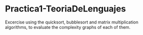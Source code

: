 # Practica1-TeoriaDeLenguajes
Excercise using the quicksort, bubblesort and matrix multiplication algorithms, to evaluate the complexity graphs of each of them.
